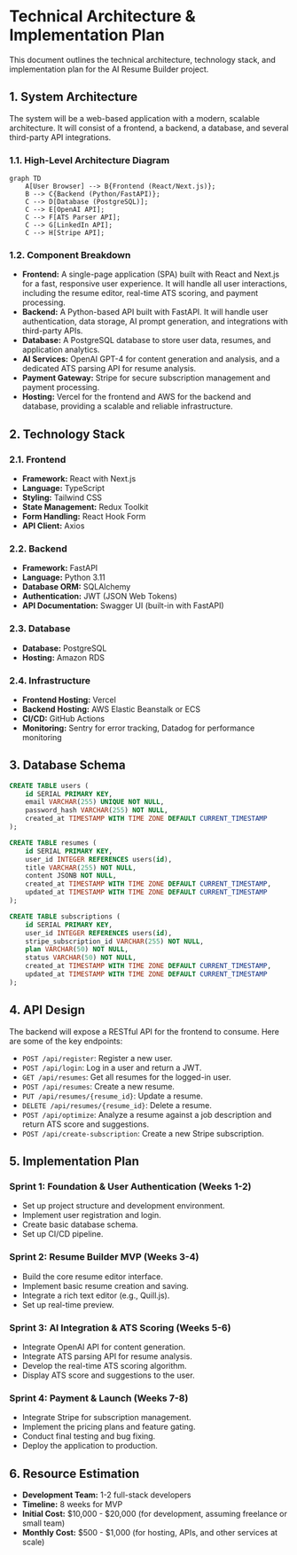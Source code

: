 # Technical Architecture & Implementation Plan

This document outlines the technical architecture, technology stack, and implementation plan for the AI Resume Builder project.

## 1. System Architecture

The system will be a web-based application with a modern, scalable architecture. It will consist of a frontend, a backend, a database, and several third-party API integrations.

### 1.1. High-Level Architecture Diagram

```mermaid
graph TD
    A[User Browser] --> B{Frontend (React/Next.js)};
    B --> C{Backend (Python/FastAPI)};
    C --> D[Database (PostgreSQL)];
    C --> E[OpenAI API];
    C --> F[ATS Parser API];
    C --> G[LinkedIn API];
    C --> H[Stripe API];
```

### 1.2. Component Breakdown

*   **Frontend:** A single-page application (SPA) built with React and Next.js for a fast, responsive user experience. It will handle all user interactions, including the resume editor, real-time ATS scoring, and payment processing.
*   **Backend:** A Python-based API built with FastAPI. It will handle user authentication, data storage, AI prompt generation, and integrations with third-party APIs.
*   **Database:** A PostgreSQL database to store user data, resumes, and application analytics.
*   **AI Services:** OpenAI GPT-4 for content generation and analysis, and a dedicated ATS parsing API for resume analysis.
*   **Payment Gateway:** Stripe for secure subscription management and payment processing.
*   **Hosting:** Vercel for the frontend and AWS for the backend and database, providing a scalable and reliable infrastructure.

## 2. Technology Stack

### 2.1. Frontend

*   **Framework:** React with Next.js
*   **Language:** TypeScript
*   **Styling:** Tailwind CSS
*   **State Management:** Redux Toolkit
*   **Form Handling:** React Hook Form
*   **API Client:** Axios

### 2.2. Backend

*   **Framework:** FastAPI
*   **Language:** Python 3.11
*   **Database ORM:** SQLAlchemy
*   **Authentication:** JWT (JSON Web Tokens)
*   **API Documentation:** Swagger UI (built-in with FastAPI)

### 2.3. Database

*   **Database:** PostgreSQL
*   **Hosting:** Amazon RDS

### 2.4. Infrastructure

*   **Frontend Hosting:** Vercel
*   **Backend Hosting:** AWS Elastic Beanstalk or ECS
*   **CI/CD:** GitHub Actions
*   **Monitoring:** Sentry for error tracking, Datadog for performance monitoring

## 3. Database Schema

```sql
CREATE TABLE users (
    id SERIAL PRIMARY KEY,
    email VARCHAR(255) UNIQUE NOT NULL,
    password_hash VARCHAR(255) NOT NULL,
    created_at TIMESTAMP WITH TIME ZONE DEFAULT CURRENT_TIMESTAMP
);

CREATE TABLE resumes (
    id SERIAL PRIMARY KEY,
    user_id INTEGER REFERENCES users(id),
    title VARCHAR(255) NOT NULL,
    content JSONB NOT NULL,
    created_at TIMESTAMP WITH TIME ZONE DEFAULT CURRENT_TIMESTAMP,
    updated_at TIMESTAMP WITH TIME ZONE DEFAULT CURRENT_TIMESTAMP
);

CREATE TABLE subscriptions (
    id SERIAL PRIMARY KEY,
    user_id INTEGER REFERENCES users(id),
    stripe_subscription_id VARCHAR(255) NOT NULL,
    plan VARCHAR(50) NOT NULL,
    status VARCHAR(50) NOT NULL,
    created_at TIMESTAMP WITH TIME ZONE DEFAULT CURRENT_TIMESTAMP,
    updated_at TIMESTAMP WITH TIME ZONE DEFAULT CURRENT_TIMESTAMP
);
```

## 4. API Design

The backend will expose a RESTful API for the frontend to consume. Here are some of the key endpoints:

*   `POST /api/register`: Register a new user.
*   `POST /api/login`: Log in a user and return a JWT.
*   `GET /api/resumes`: Get all resumes for the logged-in user.
*   `POST /api/resumes`: Create a new resume.
*   `PUT /api/resumes/{resume_id}`: Update a resume.
*   `DELETE /api/resumes/{resume_id}`: Delete a resume.
*   `POST /api/optimize`: Analyze a resume against a job description and return ATS score and suggestions.
*   `POST /api/create-subscription`: Create a new Stripe subscription.

## 5. Implementation Plan

### Sprint 1: Foundation & User Authentication (Weeks 1-2)

*   Set up project structure and development environment.
*   Implement user registration and login.
*   Create basic database schema.
*   Set up CI/CD pipeline.

### Sprint 2: Resume Builder MVP (Weeks 3-4)

*   Build the core resume editor interface.
*   Implement basic resume creation and saving.
*   Integrate a rich text editor (e.g., Quill.js).
*   Set up real-time preview.

### Sprint 3: AI Integration & ATS Scoring (Weeks 5-6)

*   Integrate OpenAI API for content generation.
*   Integrate ATS parsing API for resume analysis.
*   Develop the real-time ATS scoring algorithm.
*   Display ATS score and suggestions to the user.

### Sprint 4: Payment & Launch (Weeks 7-8)

*   Integrate Stripe for subscription management.
*   Implement the pricing plans and feature gating.
*   Conduct final testing and bug fixing.
*   Deploy the application to production.

## 6. Resource Estimation

*   **Development Team:** 1-2 full-stack developers
*   **Timeline:** 8 weeks for MVP
*   **Initial Cost:** $10,000 - $20,000 (for development, assuming freelance or small team)
*   **Monthly Cost:** $500 - $1,000 (for hosting, APIs, and other services at scale)


